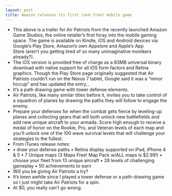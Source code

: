 ```yaml
---
layout: post
title: Amazon releases its first (and free) mobile game
---
```

* This above is a trailer for Air Patriots from the recently launched Amazon Game Studios, the online retailer’s first foray into the mobile gaming space. The game is available on Kindle, iOS and Android devices via Google’s Play Store, Amazon’s own Appstore and Apple’s App Store (aren’t you getting tired of so many unimaginative monikers already?).
* The iOS version is provided free of charge as a 83MB universal binary download with native support for all iOS form factors and Retina graphics. Though the Play Store page originally suggested that Air Patriots couldn’t run on the Nexus 7 tablet, Google said it was a “minor hiccup” and has updated the entry…
* It’s a path drawing game with tower defense elements.
* Air Patriots, like many similar titles before it, invites you to take control of a squadron of planes by drawing the paths they will follow to engage the enemy.
* Prepare your defenses for when the combat gets fierce by leveling-up planes and collecting gears that will both unlock new battlefields and add new unique aircraft to your armada. Score high enough to receive a medal of honor on the Rookie, Pro, and Veteran levels of each map and you’ll unlock one of the 100 wave survival levels that will challenge your strategies to the fullest.
* From iTunes release notes:
* • draw your defense paths • Retina display supported on iPad, iPhone 4 & 5 • 7 Unique maps (3 Maps Free! Map Pack w/ALL maps is $2.99!) • choose your fleet from 13 unique aircraft • 28 levels of challenging gameplay • 50 achievements to earn
* Will you be giving Air Patriots a try?
* It’s been awhile since I played a tower defense or a path-drawing game so I just might take Air Patriots for a spin.
* At $0, you really can’t go wrong.

